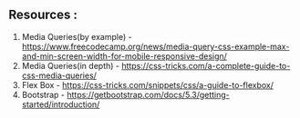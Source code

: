 ## Resources : 
1. Media Queries(by example) - https://www.freecodecamp.org/news/media-query-css-example-max-and-min-screen-width-for-mobile-responsive-design/
2. Media Queries(in depth) - https://css-tricks.com/a-complete-guide-to-css-media-queries/
3. Flex Box - https://css-tricks.com/snippets/css/a-guide-to-flexbox/
4. Bootstrap - https://getbootstrap.com/docs/5.3/getting-started/introduction/